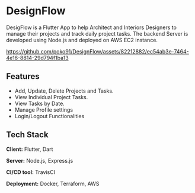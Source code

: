 
# DesignFlow

DesigFlow is a Flutter App to help Architect and Interiors Designers to manage their projects and track daily project tasks. The backend Server is developed using Node.js and deployed on AWS EC2 instance.





https://github.com/poko91/DesignFlow/assets/82212882/ec54ab3e-7464-4e16-8814-29d794f1ba13





## Features

- Add, Update, Delete Projects and Tasks.
- View Individual Project Tasks.
- View Tasks by Date.
- Manage Profile settings
- Login/Logout Functionalities


## Tech Stack

**Client:** Flutter, Dart

**Server:** Node.js, Express.js

**CI/CD tool:** TravisCI

**Deployment:** Docker, Terraform, AWS

